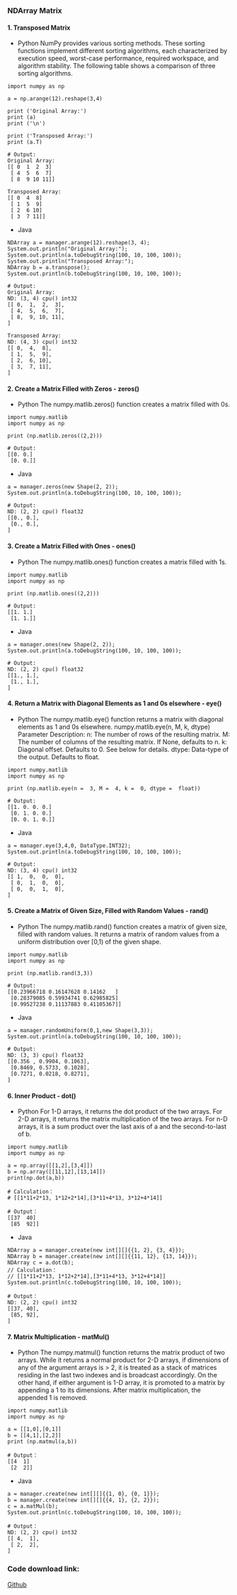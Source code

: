 
### NDArray Matrix

#### 1. Transposed Matrix
- Python
  NumPy provides various sorting methods. These sorting functions implement different sorting algorithms, each characterized by execution speed, worst-case performance, required workspace, and algorithm stability. The following table shows a comparison of three sorting algorithms.

```text
import numpy as np

a = np.arange(12).reshape(3,4)

print ('Original Array:')
print (a)
print ('\n')

print ('Transposed Array:')
print (a.T)

# Output:
Original Array:
[[ 0  1  2  3]
 [ 4  5  6  7]
 [ 8  9 10 11]]

Transposed Array:
[[ 0  4  8]
 [ 1  5  9]
 [ 2  6 10]
 [ 3  7 11]]

```

- Java
```text
NDArray a = manager.arange(12).reshape(3, 4);
System.out.println("Original Array:");
System.out.println(a.toDebugString(100, 10, 100, 100));
System.out.println("Transposed Array:");
NDArray b = a.transpose();
System.out.println(b.toDebugString(100, 10, 100, 100));

# Output:
Original Array:
ND: (3, 4) cpu() int32
[[ 0,  1,  2,  3],
 [ 4,  5,  6,  7],
 [ 8,  9, 10, 11],
]

Transposed Array:
ND: (4, 3) cpu() int32
[[ 0,  4,  8],
 [ 1,  5,  9],
 [ 2,  6, 10],
 [ 3,  7, 11],
]

```

#### 2. Create a Matrix Filled with Zeros - zeros()
- Python
  The numpy.matlib.zeros() function creates a matrix filled with 0s.

```text
import numpy.matlib 
import numpy as np 
 
print (np.matlib.zeros((2,2)))

# Output:
[[0. 0.]
 [0. 0.]]
```

- Java
```text
a = manager.zeros(new Shape(2, 2));
System.out.println(a.toDebugString(100, 10, 100, 100));

# Output:
ND: (2, 2) cpu() float32
[[0., 0.],
 [0., 0.],
]
```

#### 3. Create a Matrix Filled with Ones - ones()
- Python
  The numpy.matlib.ones() function creates a matrix filled with 1s.

```text
import numpy.matlib 
import numpy as np 
 
print (np.matlib.ones((2,2)))

# Output:
[[1. 1.]
 [1. 1.]]
```

- Java
```text
a = manager.ones(new Shape(2, 2));
System.out.println(a.toDebugString(100, 10, 100, 100));  
        
# Output:
ND: (2, 2) cpu() float32
[[1., 1.],
 [1., 1.],
]
```

#### 4. Return a Matrix with Diagonal Elements as 1 and 0s elsewhere - eye()
- Python
  The numpy.matlib.eye() function returns a matrix with diagonal elements as 1 and 0s elsewhere.
  numpy.matlib.eye(n, M, k, dtype)
  Parameter Description:
  n: The number of rows of the resulting matrix.
  M: The number of columns of the resulting matrix. If None, defaults to n.
  k: Diagonal offset. Defaults to 0. See below for details.
  dtype: Data-type of the output. Defaults to float.

```text
import numpy.matlib 
import numpy as np 
 
print (np.matlib.eye(n =  3, M =  4, k =  0, dtype =  float))

# Output:
[[1. 0. 0. 0.]
 [0. 1. 0. 0.]
 [0. 0. 1. 0.]]
```

- Java
```text
a = manager.eye(3,4,0, DataType.INT32);
System.out.println(a.toDebugString(100, 10, 100, 100));
       
# Output:
ND: (3, 4) cpu() int32
[[ 1,  0,  0,  0],
 [ 0,  1,  0,  0],
 [ 0,  0,  1,  0],
]
```

#### 5. Create a Matrix of Given Size, Filled with Random Values - rand()
- Python
  The numpy.matlib.rand() function creates a matrix of given size, filled with random values.
  It returns a matrix of random values from a uniform distribution over [0,1) of the given shape.

```text
import numpy.matlib 
import numpy as np 
 
print (np.matlib.rand(3,3))

# Output:
[[0.23966718 0.16147628 0.14162   ]
 [0.28379085 0.59934741 0.62985825]
 [0.99527238 0.11137883 0.41105367]]
```

- Java
```text
a = manager.randomUniform(0,1,new Shape(3,3));
System.out.println(a.toDebugString(100, 10, 100, 100));
     
# Output:
ND: (3, 3) cpu() float32
[[0.356 , 0.9904, 0.1063],
 [0.8469, 0.5733, 0.1028],
 [0.7271, 0.0218, 0.8271],
]
```

#### 6.  Inner Product - dot()
- Python
  For 1-D arrays, it returns the dot product of the two arrays. For 2-D arrays, it returns the matrix multiplication of the two arrays. For n-D arrays, it is a sum product over the last axis of a and the second-to-last of b.

```text
import numpy.matlib
import numpy as np
 
a = np.array([[1,2],[3,4]])
b = np.array([[11,12],[13,14]])
print(np.dot(a,b))

# Calculation：
# [[1*11+2*13, 1*12+2*14],[3*11+4*13, 3*12+4*14]]

# Output：
[[37  40] 
 [85  92]]
```

- Java
```text
NDArray a = manager.create(new int[][]{{1, 2}, {3, 4}});
NDArray b = manager.create(new int[][]{{11, 12}, {13, 14}});
NDArray c = a.dot(b);
// Calculation：
// [[1*11+2*13, 1*12+2*14],[3*11+4*13, 3*12+4*14]]
System.out.println(c.toDebugString(100, 10, 100, 100));

# Output：
ND: (2, 2) cpu() int32
[[37, 40],
 [85, 92],
]
```

#### 7. Matrix Multiplication - matMul()
- Python
  The numpy.matmul() function returns the matrix product of two arrays. While it returns a normal product for 2-D arrays, if dimensions of any of the argument arrays is > 2, it is treated as a stack of matrices residing in the last two indexes and is broadcast accordingly.
  On the other hand, if either argument is 1-D array, it is promoted to a matrix by appending a 1 to its dimensions. After matrix multiplication, the appended 1 is removed.


```text
import numpy.matlib 
import numpy as np 
 
a = [[1,0],[0,1]] 
b = [[4,1],[2,2]] 
print (np.matmul(a,b))

# Output：
[[4  1] 
 [2  2]]
```

- Java
```text
a = manager.create(new int[][]{{1, 0}, {0, 1}});
b = manager.create(new int[][]{{4, 1}, {2, 2}});
c = a.matMul(b);
System.out.println(c.toDebugString(100, 10, 100, 100));

# Output：
ND: (2, 2) cpu() int32
[[ 4,  1],
 [ 2,  2],
]
```

### Code download link:
[Github](https://github.com/mymagicpower/AIAS/blob/main/0_tutorials/ndarray_lessons/src/main/java/me/aias/example/No9MatrixExample.java)    
